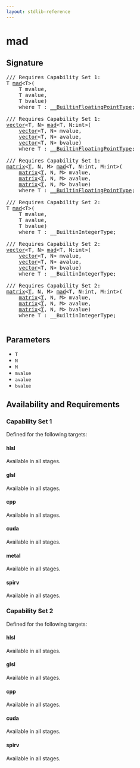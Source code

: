 ```yaml
---
layout: stdlib-reference
---
```


# mad

## Signature 

<pre>
/// Requires Capability Set 1:
T <a href="/stdlib-reference/global-decls/mad">mad</a>&lt;T&gt;(
    T <span class='code_param'>mvalue</span>,
    T <span class='code_param'>avalue</span>,
    T <span class='code_param'>bvalue</span>)
    <span class='code_keyword'>where</span> T : <a href="/stdlib-reference/interfaces/BuiltinFloatingPointType/index" class="code_type">__BuiltinFloatingPointType</a>;

/// Requires Capability Set 1:
<a href="/stdlib-reference/types/vector/index" class="code_type">vector</a>&lt;T, N&gt; <a href="/stdlib-reference/global-decls/mad">mad</a>&lt;T, N:<span class="code_keyword">int</span>&gt;(
    <a href="/stdlib-reference/types/vector/index" class="code_type">vector</a>&lt;T, N&gt; <span class='code_param'>mvalue</span>,
    <a href="/stdlib-reference/types/vector/index" class="code_type">vector</a>&lt;T, N&gt; <span class='code_param'>avalue</span>,
    <a href="/stdlib-reference/types/vector/index" class="code_type">vector</a>&lt;T, N&gt; <span class='code_param'>bvalue</span>)
    <span class='code_keyword'>where</span> T : <a href="/stdlib-reference/interfaces/BuiltinFloatingPointType/index" class="code_type">__BuiltinFloatingPointType</a>;

/// Requires Capability Set 1:
<a href="/stdlib-reference/types/matrix/index" class="code_type">matrix</a>&lt;<a href="/stdlib-reference/types/matrix/T">T</a>, N, M&gt; <a href="/stdlib-reference/global-decls/mad">mad</a>&lt;T, N:<span class="code_keyword">int</span>, M:<span class="code_keyword">int</span>&gt;(
    <a href="/stdlib-reference/types/matrix/index" class="code_type">matrix</a>&lt;<a href="/stdlib-reference/types/matrix/T">T</a>, N, M&gt; <span class='code_param'>mvalue</span>,
    <a href="/stdlib-reference/types/matrix/index" class="code_type">matrix</a>&lt;<a href="/stdlib-reference/types/matrix/T">T</a>, N, M&gt; <span class='code_param'>avalue</span>,
    <a href="/stdlib-reference/types/matrix/index" class="code_type">matrix</a>&lt;<a href="/stdlib-reference/types/matrix/T">T</a>, N, M&gt; <span class='code_param'>bvalue</span>)
    <span class='code_keyword'>where</span> T : <a href="/stdlib-reference/interfaces/BuiltinFloatingPointType/index" class="code_type">__BuiltinFloatingPointType</a>;

/// Requires Capability Set 2:
T <a href="/stdlib-reference/global-decls/mad">mad</a>&lt;T&gt;(
    T <span class='code_param'>mvalue</span>,
    T <span class='code_param'>avalue</span>,
    T <span class='code_param'>bvalue</span>)
    <span class='code_keyword'>where</span> T : __BuiltinIntegerType;

/// Requires Capability Set 2:
<a href="/stdlib-reference/types/vector/index" class="code_type">vector</a>&lt;T, N&gt; <a href="/stdlib-reference/global-decls/mad">mad</a>&lt;T, N:<span class="code_keyword">int</span>&gt;(
    <a href="/stdlib-reference/types/vector/index" class="code_type">vector</a>&lt;T, N&gt; <span class='code_param'>mvalue</span>,
    <a href="/stdlib-reference/types/vector/index" class="code_type">vector</a>&lt;T, N&gt; <span class='code_param'>avalue</span>,
    <a href="/stdlib-reference/types/vector/index" class="code_type">vector</a>&lt;T, N&gt; <span class='code_param'>bvalue</span>)
    <span class='code_keyword'>where</span> T : __BuiltinIntegerType;

/// Requires Capability Set 2:
<a href="/stdlib-reference/types/matrix/index" class="code_type">matrix</a>&lt;<a href="/stdlib-reference/types/matrix/T">T</a>, N, M&gt; <a href="/stdlib-reference/global-decls/mad">mad</a>&lt;T, N:<span class="code_keyword">int</span>, M:<span class="code_keyword">int</span>&gt;(
    <a href="/stdlib-reference/types/matrix/index" class="code_type">matrix</a>&lt;<a href="/stdlib-reference/types/matrix/T">T</a>, N, M&gt; <span class='code_param'>mvalue</span>,
    <a href="/stdlib-reference/types/matrix/index" class="code_type">matrix</a>&lt;<a href="/stdlib-reference/types/matrix/T">T</a>, N, M&gt; <span class='code_param'>avalue</span>,
    <a href="/stdlib-reference/types/matrix/index" class="code_type">matrix</a>&lt;<a href="/stdlib-reference/types/matrix/T">T</a>, N, M&gt; <span class='code_param'>bvalue</span>)
    <span class='code_keyword'>where</span> T : __BuiltinIntegerType;

</pre>

## Parameters

* `T`
* `N`
* `M`
* `mvalue`
* `avalue`
* `bvalue`

## Availability and Requirements

### Capability Set 1

Defined for the following targets:

#### hlsl
Available in all stages.

#### glsl
Available in all stages.

#### cpp
Available in all stages.

#### cuda
Available in all stages.

#### metal
Available in all stages.

#### spirv
Available in all stages.


### Capability Set 2

Defined for the following targets:

#### hlsl
Available in all stages.

#### glsl
Available in all stages.

#### cpp
Available in all stages.

#### cuda
Available in all stages.

#### spirv
Available in all stages.



